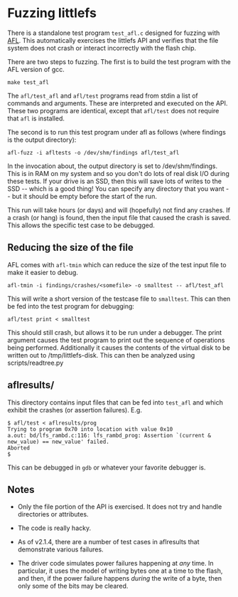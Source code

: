 # Fuzzing littlefs

There is a standalone test program `test_afl.c` designed for fuzzing with
[AFL](http://lcamtuf.coredump.cx/afl/). This automatically exercises the 
littlefs API and verifies that the file system does not crash or interact incorrectly
with the flash chip. 

There are two steps to fuzzing. The first is to build the test program with
the AFL version of gcc. 

```
make test_afl
```

The `afl/test_afl` and `afl/test` programs read from stdin a list of commands
and arguments. These are interpreted and executed on the API. These two programs
are identical, except that `afl/test` does not require that `afl` is installed.

The second is to run this test program under afl as follows (where findings is 
the output directory):

```
afl-fuzz -i afltests -o /dev/shm/findings afl/test_afl
```

In the invocation about, the output directory is set to /dev/shm/findings. This is in RAM on my system and so you don't do lots
of real disk I/O during these tests. If your drive is an SSD, then this will save lots of writes to the 
SSD -- which is a good thing! You can specify any directory that you want -- but it should be empty before the start of the run.

This run will take hours (or days) and will (hopefully) not find any crashes.
If a crash (or hang) is found, then the input file that caused the crash is 
saved. This allows the specific test case to be debugged.

## Reducing the size of the file

AFL comes with `afl-tmin` which can reduce the size of the test input file to
make it easier to debug.

```
afl-tmin -i findings/crashes/<somefile> -o smalltest -- afl/test_afl
```

This will write a short version of the testcase file to `smalltest`. This can then be
fed into the test program for debugging:

```
afl/test print < smalltest
```

This should still crash, but allows it to be run under a debugger. The print argument
causes the test program to print out the sequence of operations being performed. Additionally
it causes the contents of the virtual disk to be written out to /tmp/littlefs-disk. This
can then be analyzed using scripts/readtree.py

## aflresults/

This directory contains input files that can be fed into `test_afl` and which exhibit the
crashes (or assertion failures). E.g.

```
$ afl/test < aflresults/prog 
Trying to program 0x70 into location with value 0x10
a.out: bd/lfs_rambd.c:116: lfs_rambd_prog: Assertion `(current & new_value) == new_value' failed.
Aborted
$
```

This can be debugged in `gdb` or whatever your favorite debugger is. 


## Notes

* Only the file portion of the API is exercised. It does not try and handle directories or attributes.

* The code is really hacky.

* As of v2.1.4, there are a number of test cases in aflresults that demonstrate various failures.

* The driver code simulates power failures happening at *any* time. In particular, it uses the model
of writing bytes one at a time to the flash, and then, if the power failure happens *during* the write
of a byte, then only some of the bits may be cleared. 
